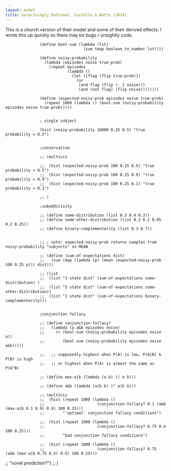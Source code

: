 ```yaml
---
layout: model
title: Surprisingly Rational, Costello & Watts (2014)
---
```


This is a church version of their model and some of their derived effects. I wrote this up quickly so there may be bugs / unsightly code.
                   
                   (define bool-sum (lambda (lst)
                                      (sum (map boolean_to_number lst))))
                   
                   (define noisy-probability
                     (lambda (episodes noise true-prob)
                       (repeat episodes 
                               (lambda () 
                                 (let ([flag (flip true-prob)])
                                   (or 
                                    (and flag (flip (- 1 noise)))
                                    (and (not flag) (flip noise))))))))
                   
                   (define (expected-noisy-prob episodes noise true-prob) 
                     (repeat 1000 (lambda () (bool-sum (noisy-probability episodes noise true-prob)))))
                   
                   
                   ; single subject
                   
                   (hist (noisy-probability 10000 0.25 0.5) "true probability = 0.5")
                   
                   
                   ;conservatism
                   
                   ;; (multiviz
                   
                   ;;  (hist (expected-noisy-prob 100 0.25 0.5) "true probability = 0.5")
                   ;;  (hist (expected-noisy-prob 100 0.25 0.9) "true probability = 0.9")
                   ;;  (hist (expected-noisy-prob 100 0.25 0.1) "true probability = 0.1")
                   
                   ;; )
                   
                   ;subadditivity
                   
                   ;; (define some-distribution (list 0.3 0.4 0.3))
                   ;; (define some-other-distribution (list 0.3 0.2 0.05 0.2 0.25))
                   ;; (define binary-complementarity (list 0.3 0.7))
                   
                   
                   ;; ; note: expected-noisy-prob returns samples from noisy-probability "subjects" so MEAN
                   
                   ;; (define (sum-of-expectations dist)
                   ;;   (sum (map (lambda (p) (mean (expected-noisy-prob 100 0.25 p))) dist)))
                   
                   ;; (list 
                   ;;  (list "3 state dist" (sum-of-expectations some-distribution) )
                   ;;  (list "5 state dist" (sum-of-expectations some-other-distribution))
                   ;;  (list "2 state dist" (sum-of-expectations binary-complementarity)))
                   
                   
                   ;conjunction fallacy
                   
                   ;; (define conjunction-fallacy? 
                   ;;   (lambda (a a&b episodes noise)
                   ;;     (< (bool-sum (noisy-probability episodes noise a))
                   ;;        (bool-sum (noisy-probability episodes noise a&b)))))
                      
                   ;;   ;; supposedly highest when P(A) is low, P(A|B) & P(B) is high
                   ;;   ;; or highest when P(A) is almost the same as P(A^B)
                     
                   ;; (define max-a|b (lambda (a b) (/ a b)))
                   
                   ;; (define a&b (lambda (a|b b) (* a|b b)))
                   
                   ;; (multiviz
                   ;;  (hist (repeat 1000 (lambda () 
                   ;;                       (conjunction-fallacy? 0.1 (a&b (max-a|b 0.1 0.9) 0.9) 100 0.25))) 
                   ;;        "'optimal' conjunction fallacy conditions")
                    
                   ;;  (hist (repeat 1000 (lambda () 
                   ;;                       (conjunction-fallacy? 0.75 0.4 100 0.25)))
                   ;;        "bad conjunction fallacy conditions")
                    
                   ;;  (hist (repeat 1000 (lambda () 
                   ;;                       (conjunction-fallacy? 0.75 (a&b (max-a|b 0.75 0.5) 0.5) 100 0.25)))
;;        "novel prediction?")
;;  )
